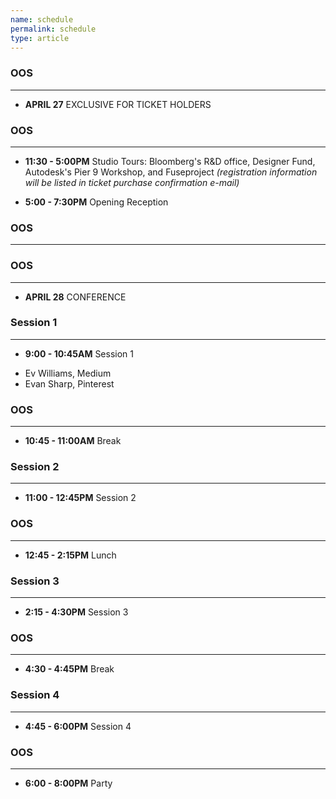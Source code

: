 ```yaml
---
name: schedule
permalink: schedule
type: article
---
```


### OOS
- - - 

+ **APRIL 27** EXCLUSIVE FOR TICKET HOLDERS

### OOS
- - - 

+ **11:30 - 5:00PM** Studio Tours: Bloomberg's R&D office, Designer Fund, Autodesk's Pier 9 Workshop, and Fuseproject _(registration information will be listed in ticket purchase confirmation e-mail)_

+ **5:00 - 7:30PM** Opening Reception

### OOS
- - - 

### OOS
- - - 

+ **APRIL 28** CONFERENCE 


### Session 1
- - - 

+ **9:00 - 10:45AM** Session 1
* Ev Williams, Medium
* Evan Sharp, Pinterest

### OOS
_ _ _

+ **10:45 - 11:00AM** Break


### Session 2
- - - 

+ **11:00 - 12:45PM** Session 2


### OOS
- - - 

+ **12:45 - 2:15PM** Lunch


### Session 3
- - - 

+ **2:15 - 4:30PM** Session 3


### OOS
- - - 

+ **4:30 - 4:45PM** Break


### Session 4
- - - 

+ **4:45 - 6:00PM** Session 4


### OOS
- - - 

+ **6:00 - 8:00PM** Party
